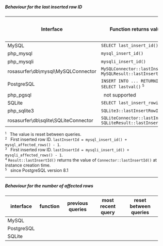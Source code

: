 

##### Behaviour for the last inserted row ID

| Interface                            | Function returns value of                                                         | Previous queries                | Most recent query <small><sup>1</sup></small> |
|--------------------------------------|-----------------------------------------------------------------------------------|:-------------------------------:|:---------------------------------------------:|
| MySQL                                | `SELECT last_insert_id()`                                                         | yes                             | -                                             |
| php_mysql                            | `mysql_insert_id()`                                                               | -                               | yes <small><sup>2</sup></small>               |
| php_mysqli                           | `mysqli_insert_id()`                                                              | -                               | yes <small><sup>3</sup></small>               |
| rosasurfer\db\mysql\MySQLConnector   | `MySQLConnector::lastInsertId()`<br>`MySQLResult::lastInsertId()`                 | yes <small><sup>4</sup></small> | -                                             |
| PostgreSQL                           | `INSERT INTO ... RETURNING ...`<br>`SELECT lastval()` <small><sup>5</sup></small> | -<br>yes                        | yes<br>-                                      |
| php_pgsql                            | &nbsp;&nbsp;not supported                                                         |                                 |                                               |
| SQLite                               | `SELECT last_insert_rowid()`                                                      | yes                             | -                                             |
| php_sqlite3                          | `SQLite3::lastInsertRowID()`                                                      | yes                             | -                                             |
| rosasurfer\db\sqlite\SQLiteConnector | `SQLiteConnector::lastInsertId()`<br>`SQLiteResult::lastInsertId()`               | yes <small><sup>4</sup></small> | -                                             |

<small><sup>1</sup></small> &nbsp;&nbsp;The value is reset between queries.  
<small><sup>2</sup></small> &nbsp;&nbsp;First inserted row ID. `lastInsertId = mysql_insert_id() + mysql_affected_rows() - 1`.  
<small><sup>3</sup></small> &nbsp;&nbsp;First inserted row ID. `lastInsertId = mysqli_insert_id() + mysqli_affected_rows() - 1`.  
<small><sup>4</sup></small> `Result::lastInsertId()` returns the value of `Connector::lastInsertId()` at instance creation time.  
<small><sup>5</sup></small> &nbsp;&nbsp;since PostgreSQL version 8.1  

_ _ _

##### Behaviour for the number of affected rows

| interface   | function                                       | previous queries | most recent query | reset between queries |
|-------------|------------------------------------------------|:----------------:|:-----------------:|:---------------------:|
| MySQL       |                                                |                  |                   |                       |
| PostgreSQL  |                                                |                  |                   |                       |
| SQLite      |                                                |                  |                   |                       |
